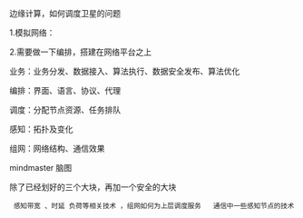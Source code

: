 边缘计算，如何调度卫星的问题



1.模拟网络：

2.需要做一下编排，搭建在网络平台之上



业务：业务分发、数据接入、算法执行、数据安全发布、算法优化

编排：界面、语言、协议、代理

调度：分配节点资源、任务排队

感知：拓扑及变化

组网：网络结构、通信效果



mindmaster 脑图  

除了已经划好的三个大块，再加一个安全的大块



~~~~~~~~~~~~~~~~~~~~
 感知带宽 、时延 负荷等相关技术 ，组网如何为上层调度服务	 通信中一些感知节点的技术
~~~~~~~~~~~~~~~~~~~~

